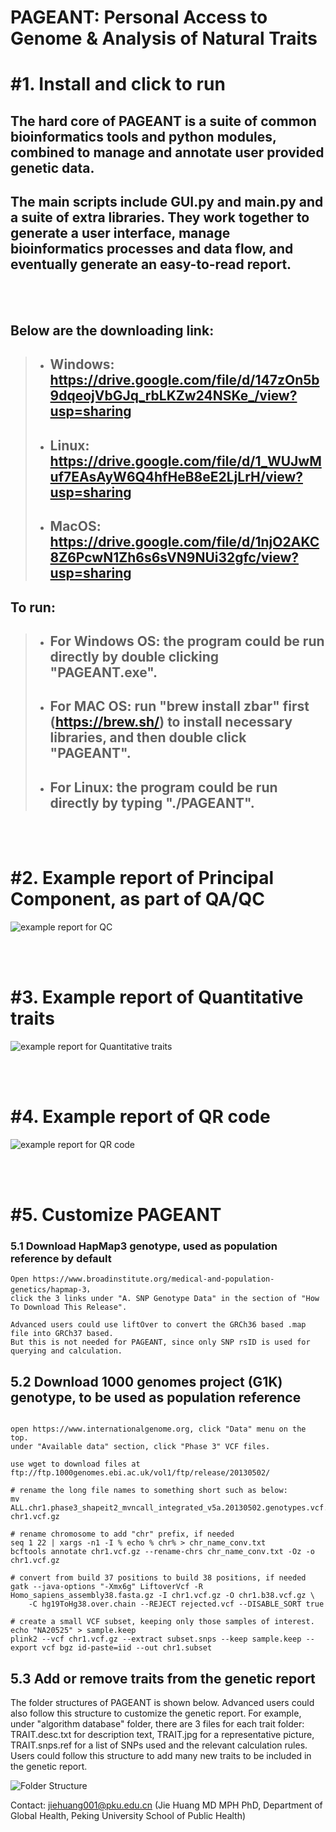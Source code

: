 
# PAGEANT: Personal Access to Genome & Analysis of Natural Traits


# #1. Install and click to run

## The hard core of PAGEANT is a suite of common bioinformatics tools and python modules, combined to manage and annotate user provided genetic data. 
## The main scripts include GUI.py and main.py and a suite of extra libraries. They work together to generate a user interface, manage bioinformatics processes and data flow, and eventually generate an easy-to-read report. 

<br/><br/>

## Below are the downloading link:
> - ## Windows: https://drive.google.com/file/d/147zOn5b9dqeojVbGJq_rbLKZw24NSKe_/view?usp=sharing
> - ## Linux: https://drive.google.com/file/d/1_WUJwMuf7EAsAyW6Q4hfHeB8eE2LjLrH/view?usp=sharing
> - ## MacOS: https://drive.google.com/file/d/1njO2AKC8Z6PcwN1Zh6s6sVN9NUi32gfc/view?usp=sharing

## To run:
> - ## For Windows OS: the program could be run directly by double clicking "PAGEANT.exe".
> - ## For MAC OS:  run "brew install zbar" first (https://brew.sh/) to install necessary libraries, and then double click "PAGEANT".
> - ## For Linux: the program could be run directly by typing "./PAGEANT".

<br/><br/>

# #2. Example report of Principal Component, as part of QA/QC

![example report for QC](./images/Fig_PC.png)

<br/><br/>

# #3. Example report of Quantitative traits

![example report for Quantitative traits](./images/Fig_Qt.png)

<br/><br/>

# #4. Example report of QR code

![example report for QR code](./images/Fig_QR.png)

<br/><br/>

# #5. Customize PAGEANT

### 5.1 Download HapMap3 genotype, used as population reference by default

```
Open https://www.broadinstitute.org/medical-and-population-genetics/hapmap-3， 
click the 3 links under "A. SNP Genotype Data" in the section of "How To Download This Release".

Advanced users could use liftOver to convert the GRCh36 based .map file into GRCh37 based.
But this is not needed for PAGEANT, since only SNP rsID is used for querying and calculation.

```

## 5.2 Download 1000 genomes project (G1K) genotype, to be used as population reference

```

open https://www.internationalgenome.org, click "Data" menu on the top.
under "Available data" section, click "Phase 3" VCF files.

use wget to download files at ftp://ftp.1000genomes.ebi.ac.uk/vol1/ftp/release/20130502/

# rename the long file names to something short such as below:
mv ALL.chr1.phase3_shapeit2_mvncall_integrated_v5a.20130502.genotypes.vcf.gz chr1.vcf.gz

# rename chromosome to add "chr" prefix, if needed
seq 1 22 | xargs -n1 -I % echo % chr% > chr_name_conv.txt
bcftools annotate chr1.vcf.gz --rename-chrs chr_name_conv.txt -Oz -o chr1.vcf.gz

# convert from build 37 positions to build 38 positions, if needed
gatk --java-options "-Xmx6g" LiftoverVcf -R Homo_sapiens_assembly38.fasta.gz -I chr1.vcf.gz -O chr1.b38.vcf.gz \
	-C hg19ToHg38.over.chain --REJECT rejected.vcf --DISABLE_SORT true

# create a small VCF subset, keeping only those samples of interest.
echo "NA20525" > sample.keep
plink2 --vcf chr1.vcf.gz --extract subset.snps --keep sample.keep --export vcf bgz id-paste=iid --out chr1.subset

```

## 5.3 Add or remove traits from the genetic report

The folder structures of PAGEANT is shown below. Advanced users could also follow this structure to customize the genetic report. For example, under "algorithm database" folder, there are 3 files for each trait folder: TRAIT.desc.txt for description text, TRAIT.jpg for a representative picture, TRAIT.snps.ref for a list of SNPs used and the relevant calculation rules. Users could follow this structure to add many new traits to be included in the genetic report.  

![Folder Structure](./images/Fig_folder.png)


Contact: jiehuang001@pku.edu.cn (Jie Huang MD MPH PhD, Department of Global Health, Peking University School of Public Health)

<br/><br/>